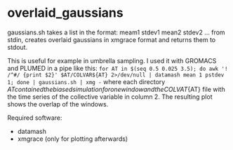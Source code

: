 # overlaid_gaussians

gaussians.sh takes a list in the format:
  meam1 stdev1
  mean2 stdev2
  ...
from stdin, creates overlaid gaussians
in xmgrace format and returns them to stdout.

This is useful for example in umbrella sampling.
I used it with GROMACS and PLUMED in a pipe like this:
``for AT in $(seq 0.5 0.025 3.5); do awk '! /^#/ {print $2}' $AT/COLVAR${AT} 2>/dev/null | datamash mean 1 pstdev 1; done | gaussians.sh | xmg -``
where each directory $AT contained the biased
simulation for one window and the COLVAT${AT} file
with the time series of the collective variable in
column 2.
The resulting plot shows the overlap of the windows.

Required software:
 - datamash
 - xmgrace (only for plotting afterwards)
